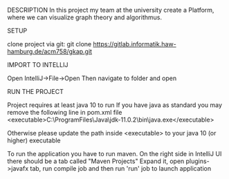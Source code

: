 DESCRIPTION
 In this project my team at the university create a Platform, where we can visualize graph theory and algorithmus. 


SETUP

clone project via git:
git clone https://gitlab.informatik.haw-hamburg.de/acm758/gkap.git

IMPORT TO INTELLIJ

Open IntelliJ->File->Open
Then navigate to folder and open

RUN THE PROJECT

Project requires at least java 10 to run
If you have java as standard you may remove the following line in pom.xml file
\<executable>C:\ProgramFiles\Java\jdk-11.0.2\bin\java.exe\</executable>

Otherwise please update the path inside \<executable> to your java 10 (or higher) executable

To run the application you have to run maven.
On the right side in IntelliJ UI there should be a tab called "Maven Projects"
Expand it, open plugins->javafx tab, run compile job and then run 'run' job to launch application

